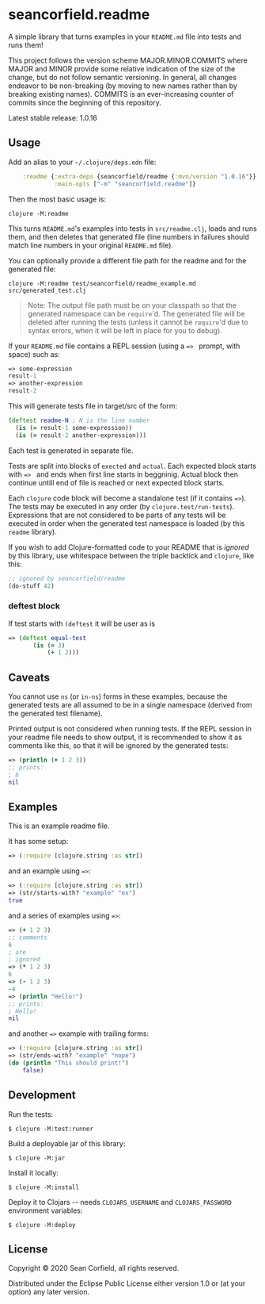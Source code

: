 # seancorfield.readme

A simple library that turns examples in your `README.md` file into tests and runs them!

This project follows the version scheme MAJOR.MINOR.COMMITS where MAJOR and MINOR provide some relative indication of the size of the change, but do not follow semantic versioning. In general, all changes endeavor to be non-breaking (by moving to new names rather than by breaking existing names). COMMITS is an ever-increasing counter of commits since the beginning of this repository.

Latest stable release: 1.0.16

## Usage

Add an alias to your `~/.clojure/deps.edn` file:

``` clojure
    :readme {:extra-deps {seancorfield/readme {:mvn/version "1.0.16"}}
             :main-opts ["-m" "seancorfield.readme"]}
```

Then the most basic usage is:

    clojure -M:readme

This turns `README.md`'s examples into tests in `src/readme.clj`, loads and runs them, and then deletes that generated file (line numbers in failures should match line numbers in your original `README.md` file).

You can optionally provide a different file path for the readme and for the generated file:

    clojure -M:readme test/seancorfield/readme_example.md src/generated_test.clj

> Note: The output file path must be on your classpath so that the generated namespace can be `require`'d. The generated file will be deleted after running the tests (unless it cannot be `require`'d due to syntax errors, when it will be left in place for you to debug).

If your `README.md` file contains a REPL session (using a `=> ` prompt, with space) such as:

```clojure
=> some-expression
result-1
=> another-expression
result-2
```

This will generate tests file in target/src of the form:

``` clojure
(deftest readme-N ; N is the line number
  (is (= result-1 some-expression))
  (is (= result-2 another-expression)))
```
Each test is generated in separate file. 

Tests are split into blocks of `exected` and `actual`. Each expected block starts with `=> ` and ends 
when first line starts in beggninig. Actual block then continue untill end of file is reached or
next expected block starts. 

Each `clojure` code block will become a standalone test (if it contains `=>`). The tests may be executed in any order (by `clojure.test/run-tests`). Expressions that are not considered to be parts of any tests will be executed in order when the generated test namespace is loaded (by this `readme` library).

If you wish to add Clojure-formatted code to your README that is _ignored_ by this library, use whitespace between the triple backtick and `clojure`, like this:

``` clojure
;; ignored by seancorfield/readme
(do-stuff 42)
```

### deftest block

If test starts with `(deftest` it will be user as is
```clojure
=> (deftest equal-test
       (is (= 3)
           (+ 1 2)))
```

## Caveats

You cannot use `ns` (or `in-ns`) forms in these examples, because the generated tests are all assumed to be in a single namespace (derived from the generated test filename).

Printed output is not considered when running tests. If the REPL session in your readme file needs to show output, it is recommended to show it as comments like this, so that it will be ignored by the generated tests:

```clojure
=> (println (+ 1 2 3))
;; prints:
; 6
nil
```

## Examples
This is an example readme file.

It has some setup:

```clojure
=> (:require [clojure.string :as str])
```

and an example using `=>`:

```clojure
=> (:require [clojure.string :as str])
=> (str/starts-with? "example" "ex")
true
```

and a series of examples using `=>`:

```clojure
=> (+ 1 2 3)
;; comments
6
; are
; ignored
=> (* 1 2 3)
6
=> (- 1 2 3)
-4
=> (println "Hello!")
;; prints:
; Hello!
nil
```

and another `=>` example with trailing forms:

```clojure
=> (:require [clojure.string :as str])
=> (str/ends-with? "example" "nope")
(do (println "This should print!")
    false)
```


## Development

Run the tests:

    $ clojure -M:test:runner

Build a deployable jar of this library:

    $ clojure -M:jar

Install it locally:

    $ clojure -M:install

Deploy it to Clojars -- needs `CLOJARS_USERNAME` and `CLOJARS_PASSWORD` environment variables:

    $ clojure -M:deploy

## License

Copyright © 2020 Sean Corfield, all rights reserved.

Distributed under the Eclipse Public License either version 1.0 or (at
your option) any later version.
